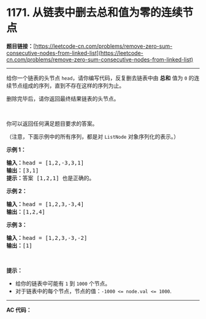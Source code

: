 # 1171. 从链表中删去总和值为零的连续节点

**题目链接：**[https://leetcode-cn.com/problems/remove-zero-sum-consecutive-nodes-from-linked-list](https://leetcode-cn.com/problems/remove-zero-sum-consecutive-nodes-from-linked-list)

---

<div class="content__1Y2H">
 <div class="notranslate">
  <p>给你一个链表的头节点&nbsp;<code>head</code>，请你编写代码，反复删去链表中由 <strong>总和</strong>&nbsp;值为 <code>0</code> 的连续节点组成的序列，直到不存在这样的序列为止。</p> 
  <p>删除完毕后，请你返回最终结果链表的头节点。</p> 
  <p>&nbsp;</p> 
  <p>你可以返回任何满足题目要求的答案。</p> 
  <p>（注意，下面示例中的所有序列，都是对&nbsp;<code>ListNode</code>&nbsp;对象序列化的表示。）</p> 
  <p><strong>示例 1：</strong></p> 
  <pre class="language-text"><strong>输入：</strong>head = [1,2,-3,3,1]
<strong>输出：</strong>[3,1]
<strong>提示：</strong>答案 [1,2,1] 也是正确的。
</pre> 
  <p><strong>示例 2：</strong></p> 
  <pre class="language-text"><strong>输入：</strong>head = [1,2,3,-3,4]
<strong>输出：</strong>[1,2,4]
</pre> 
  <p><strong>示例 3：</strong></p> 
  <pre class="language-text"><strong>输入：</strong>head = [1,2,3,-3,-2]
<strong>输出：</strong>[1]
</pre> 
  <p>&nbsp;</p> 
  <p><strong>提示：</strong></p> 
  <ul> 
   <li>给你的链表中可能有 <code>1</code> 到&nbsp;<code>1000</code>&nbsp;个节点。</li> 
   <li>对于链表中的每个节点，节点的值：<code>-1000 &lt;= node.val &lt;= 1000</code>.</li> 
  </ul> 
 </div>
</div>

---

**AC 代码：**

```java

```